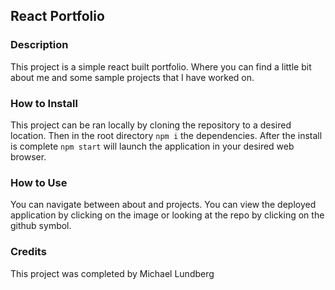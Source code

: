 ## React Portfolio
### Description
This project is a simple react built portfolio. Where you can find a little bit about me and some sample projects that I have worked on.

### How to Install
This project can be ran locally by cloning the repository to a desired location. Then in the root directory `npm i` the dependencies. After the install is complete `npm start` will launch the application in your desired web browser.

### How to Use
You can navigate between about and projects. You can view the deployed application by clicking on the image or looking at the repo by clicking on the github symbol.

### Credits
This project was completed by Michael Lundberg
